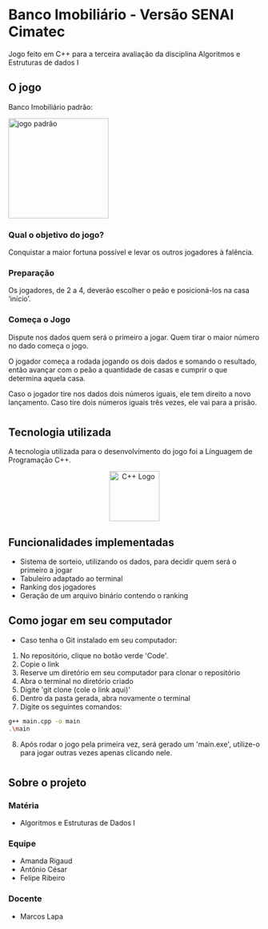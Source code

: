 # Banco Imobiliário - Versão SENAI Cimatec
Jogo feito em C++ para a terceira avaliação da disciplina Algoritmos e Estruturas de dados I

## O jogo

Banco Imobiliário padrão:

<img src="https://i.pinimg.com/originals/80/f9/20/80f9201bb694c97f9f868c692e3dd6e5.jpg" width=200px height=200px title="jogo padrão"/>

### Qual o objetivo do jogo?
Conquistar a maior fortuna possível e levar os outros jogadores à falência.

### Preparação
Os jogadores, de 2 a 4, deverão escolher o peão e posicioná-los na casa ‘início’.

### Começa o Jogo
Dispute nos dados quem será o primeiro a jogar. Quem tirar o maior número no dado começa o jogo.

O jogador começa a rodada jogando os dois dados e somando o resultado, então avançar com o peão a quantidade de casas e cumprir o que determina aquela casa.

Caso o jogador tire nos dados dois números iguais, ele tem direito a novo lançamento. Caso tire dois números iguais três vezes, ele vai para a prisão.
#
## Tecnologia utilizada

A tecnologia utilizada para o desenvolvimento do jogo foi a Línguagem de Programação C++.

<div align="center">
    <img src="https://raw.githubusercontent.com/isocpp/logos/master/cpp_logo.png" width=100px title="C++ Logo"/>
</div>

## Funcionalidades implementadas
- Sistema de sorteio, utilizando os dados, para decidir quem será o primeiro a jogar
- Tabuleiro adaptado ao terminal
- Ranking dos jogadores
- Geração de um arquivo binário contendo o ranking

## Como jogar em seu computador

- Caso tenha o Git instalado em seu computador:

1. No repositório, clique no botão verde 'Code'.
2. Copie o link
3. Reserve um diretório em seu computador para clonar o repositório
4. Abra o terminal no diretório criado
5. Digite 'git clone (cole o link aqui)'
6. Dentro da pasta gerada, abra novamente o terminal
7. Digite os seguintes comandos:

```bash
g++ main.cpp -o main
.\main
```
8. Após rodar o jogo pela primeira vez, será gerado um 'main.exe', utilize-o para jogar outras vezes apenas clicando nele.

#
## Sobre o projeto
### Matéria
- Algoritmos e Estruturas de Dados I
### Equipe
- Amanda Rigaud
- Antônio César
- Felipe Ribeiro
### Docente
- Marcos Lapa